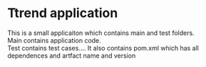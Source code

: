 # Ttrend application

This is a small applicaiton which contains main and test folders.  
Main contains application code.  
Test contains test cases....
It also contains pom.xml which has all dependences and artfact name and version

